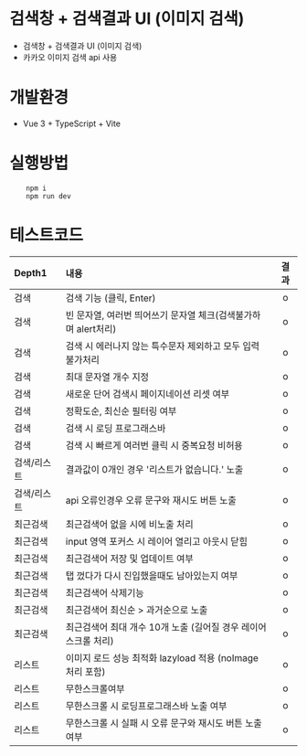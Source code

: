 # 검색창 + 검색결과 UI (이미지 검색)

- 검색창 + 검색결과 UI (이미지 검색)
- 카카오 이미지 검색 api 사용

# 개발환경

- Vue 3 + TypeScript + Vite

# 실행방법

        npm i
        npm run dev

# 테스트코드

| Depth1      | 내용                                                              | 결과 |
| :---------- | :---------------------------------------------------------------- | :--: |
| 검색        | 검색 기능 (클릭, Enter)                                           |  o   |
| 검색        | 빈 문자열, 여러번 띄어쓰기 문자열 체크(검색불가하며 alert처리)    |  o   |
| 검색        | 검색 시 에러나지 않는 특수문자 제외하고 모두 입력 불가처리   |  o   |
| 검색        | 최대 문자열 개수 지정   |  o   |
| 검색        | 새로운 단어 검색시 페이지네이션 리셋 여부                         |  o   |
| 검색        | 정확도순, 최신순 필터링 여부                                      |  o   |
| 검색        | 검색 시 로딩 프로그래스바                                         |  o   |
| 검색        | 검색 시 빠르게 여러번 클릭 시 중복요청 비허용                     |  o   |
| 검색/리스트 | 결과값이 0개인 경우 '리스트가 없습니다.' 노출                     |  o   |
| 검색/리스트 | api 오류인경우 오류 문구와 재시도 버튼 노출 |  o   |
| 최근검색    | 최근검색어 없을 시에 비노출 처리                                  |  o   |
| 최근검색    | input 영역 포커스 시 레이어 열리고 아웃시 닫힘                    |  o   |
| 최근검색    | 최근검색어 저장 및 업데이트 여부                                  |  o   |
| 최근검색    | 탭 껐다가 다시 진입했을때도 남아있는지 여부                       |  o   |
| 최근검색    | 최근검색어 삭제기능                                               |  o   |
| 최근검색    | 최근검색어 최신순 > 과거순으로 노출                              |  o   |
| 최근검색    | 최근검색어 최대 개수 10개 노출 (길어질 경우 레이어 스크롤 처리)                                             |  o   |
| 리스트      | 이미지 로드 성능 최적화 lazyload 적용 (noImage 처리 포함)         |  o   |
| 리스트      | 무한스크롤여부                                                    |  o   |
| 리스트      | 무한스크롤 시 로딩프로그래스바 노출 여부                          |  o   |
| 리스트      | 무한스크롤 시 실패 시 오류 문구와 재시도 버튼 노출 여부          |  o   |
